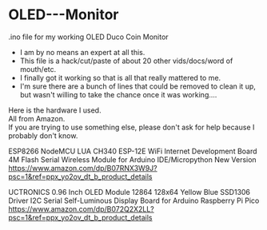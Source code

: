 # OLED---Monitor
.ino file for my working OLED Duco Coin Monitor

* I am by no means an expert at all this.
* This file is a hack/cut/paste of about 20 other vids/docs/word of mouth/etc.
* I finally got it working so that is all that really mattered to me.
* I'm sure there are a bunch of lines that could be removed to clean it up, but wasn't willing to take the chance once it was working....
 
Here is the hardware I used.  
All from Amazon.  
If you are trying to use something else, please don't ask for help because I probably don't know.
 
ESP8266 NodeMCU LUA CH340 ESP-12E WiFi Internet Development Board 4M Flash Serial Wireless Module for Arduino IDE/Micropython New Version
https://www.amazon.com/dp/B07RNX3W9J?psc=1&ref=ppx_yo2ov_dt_b_product_details
  
UCTRONICS 0.96 Inch OLED Module 12864 128x64 Yellow Blue SSD1306 Driver I2C Serial Self-Luminous Display Board for Arduino Raspberry Pi Pico
https://www.amazon.com/dp/B072Q2X2LL?psc=1&ref=ppx_yo2ov_dt_b_product_details
 
